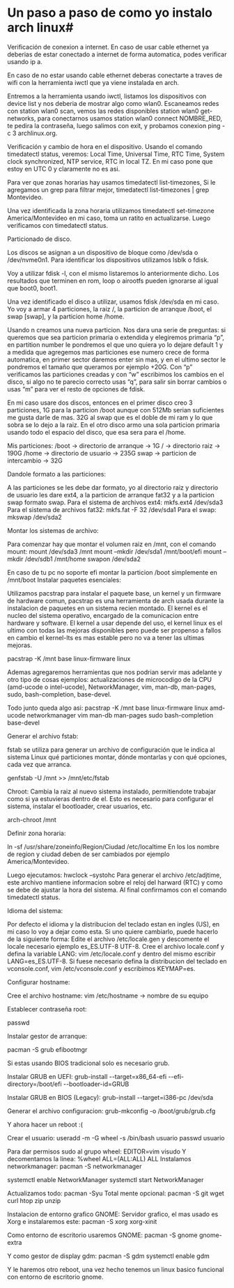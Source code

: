 # Un paso a paso de como yo instalo arch linux#

Verificación de conexion a internet.
En caso de usar cable ethernet ya deberias de estar conectado a internet de forma automatica, podes verificar usando ip a.

En caso de no estar usando cable ethernet deberas conectarte a traves de wifi con la herramienta iwctl que ya viene instalada en arch. 

Entremos a la herramienta usando iwctl, listamos los dispositivos con device list y nos deberia de mostrar algo como wlan0. Escaneamos redes con station wlan0 scan, vemos las redes disponibles station wlan0 get-networks, para conectarnos usamos station wlan0 connect NOMBRE_RED, te pedira la contraseña, luego salimos con exit, y probamos conexion ping -c 3 archlinux.org.


Verificación y cambio de hora en el dispositivo.
Usando el comando timedatectl status, veremos: Local Time, Universal Time, RTC Time, System clock synchronized, NTP service, RTC in local TZ.
En mi caso pone que estoy en UTC 0 y claramente no es asi. 

Para ver que zonas horarias hay usamos timedatectl list-timezones, Si le agregamos un grep para filtrar mejor, timedatectl list-timezones | grep Montevideo.

Una vez identificada la zona horaria utilizamos timedatectl set-timezone America/Montevideo en mi caso, toma un ratito en actualizarse. Luego verificamos con timedatectl status.

Particionado de disco.

Los discos se asignan a un dispositivo de bloque como /dev/sda o /dev/nvme0n1. Para identificar los dispositivos utilizamos lsblk o fdisk.

Voy a utilizar fdisk -l, con el mismo listaremos lo anteriormente dicho. Los resultados que terminen en rom, loop o airootfs pueden ignorarse al igual que boot0, boot1.

Una vez identificado el disco a utilizar, usamos fdisk /dev/sda en mi caso. Yo voy a armar 4 particiones, la raiz /, la particion de arranque /boot, el swap [swap], y la particion home /home.

Usando n creamos una nueva particion. Nos dara una serie de preguntas: si queremos que sea particion primaria o extendida y elegiremos primaria “p”, en partition number le pondremos el que uno quiera yo lo dejare default 1 y a medida que agregemos mas particiones ese numero crece de forma automatica, en primer sector daremos enter sin mas, y en el ultimo sector le pondremos el tamaño que queramos por ejemplo +20G. Con “p” verificamos las particiones creadas y con “w” escribimos los cambios en el disco, si algo no te parecio correcto usas “q”, para salir sin borrar cambios o usas “m” para ver el resto de opciones de fdisk.

En mi caso usare dos discos, entonces en el primer disco creo 3 particiones, 1G para la particion /boot aunque con 512Mb serian suficientes me gusta darle de mas. 32G al swap que es el doble de mi ram y lo que sobra se lo dejo a la raiz. En el otro disco armo una sola particion primaria usando todo el espacio del disco, que esa sera para el /home.

Mis particiones:
/boot → directorio de arranque → 1G
​/ → directorio raiz → 190G
/home → directorio de usuario → 235G 
swap → particion de intercambio → 32G

Dandole formato a las particiones: 

A las particiones se les debe dar formato, yo al directorio raiz y directorio de usuario les dare ext4, a la particion de arranque fat32 y a la particion swap formato swap.
Para el sistema de archivos ext4:
mkfs.ext4 /dev/sda3
Para el sistema de archivos fat32:
mkfs.fat -F 32 /dev/sda1
Para el swap:
mkswap /dev/sda2

Montar los sistemas de archivo: 

Para comenzar hay que montar el volumen raiz en /mnt, con el  comando mount:
mount /dev/sda3 /mnt
mount –mkdir /dev/sda1 /mnt/boot/efi
mount –mkdir /dev/sdb1 /mnt/home
swapon /dev/sda2

En caso de tu pc no soporte efi montar la particion /boot simplemente en /mnt/boot
Instalar paquetes esenciales:

Utilizamos pacstrap para instalar el paquete base, un kernel y un firmware de hardware comun, pacstrap es una herramienta de arch usada durante la instalacion de paquetes en un sistema recien montado.
El kernel es el nucleo del sistema operativo, encargado de la comunicacion entre hardware y software.
El kernel a usar depende del uso, el kernel linux es el ultimo con todas las mejoras disponibles pero puede ser propenso a fallos en cambio el kernel-lts es mas estable pero no va a tener las ultimas mejoras.

pacstrap -K /mnt base linux-firmware linux

Ademas agregaremos herramientas que nos podrian servir mas adelante y otro tipo de cosas ejemplos: actualizaciones de microcodigo de la CPU (amd-ucode o intel-ucode), NetworkManager, vim, man-db, man-pages, sudo, bash-completion, base-devel. 

Todo junto queda algo asi: 
pacstrap -K /mnt base linux-firmware linux amd-ucode networkmanager vim man-db man-pages sudo bash-completion base-devel

Generar el archivo fstab:

fstab se utiliza para generar un archivo de configuración que le indica al sistema Linux qué particiones montar, dónde montarlas y con qué opciones, cada vez que arranca.

genfstab -U /mnt >> /mnt/etc/fstab

Chroot:
Cambia la raiz al nuevo sistema instalado, permitiendote trabajar como si ya estuvieras dentro de el. Esto es necesario para configurar el sistema, instalar el bootloader, crear usuarios, etc.

arch-chroot /mnt

Definir zona horaria:

ln -sf /usr/share/zoneinfo/Region/Ciudad /etc/localtime
En los los nombre de region y ciudad deben de ser cambiados por ejemplo America/Montevideo.

Luego ejecutamos:
hwclock –systohc
Para generar el archivo /etc/adjtime, este archivo mantiene informacion sobre el reloj del harward (RTC) y como se debe de ajustar la hora del sistema. Al final confirmamos con el comando timedatectl status.

Idioma del sistema:

Por defecto el idioma y la distribucion del teclado estan en ingles (US), en mi caso lo voy a dejar como esta. Si uno quiere cambiarlo, puede hacerlo de la siguiente forma:
Edite el archivo /etc/locale.gen y descomente el locale necesario ejemplo es_ES.UTF-8 UTF-8.
Cree el archivo locale.conf y defina la variable LANG: vim /etc/locale.conf  y dentro del mismo escribir LANG=es_ES.UTF-8.
Si fuese necesario defina la distribucion del teclado en vconsole.conf,  vim /etc/vconsole.conf y escribimos KEYMAP=es.

Configurar hostname:

Cree el archivo hostname:
vim /etc/hostname → nombre de su equipo

Establecer contraseña root:

passwd

Instalar gestor de arranque:

pacman -S grub efibootmgr

Si estas usando BIOS tradicional solo es necesario grub.

Instalar GRUB en UEFI:
grub-install --target=x86_64-efi --efi-directory=/boot/efi --bootloader-id=GRUB

Instalar GRUB en BIOS (Legacy):
grub-install --target=i386-pc /dev/sda

Generar el archivo configuracion: 
grub-mkconfig -o /boot/grub/grub.cfg

Y ahora hacer un reboot :(

Crear el usuario: 
useradd -m -G wheel -s /bin/bash usuario
passwd usuario

Para dar permisos sudo al grupo wheel:
EDITOR=vim visudo
Y decomentamos la linea:
%wheel ALL=(ALL:ALL) ALL
Instalamos networkmanager:
pacman -S networkmanager

systemctl enable NetworkManager
systemctl start NetworkManager

Actualizamos todo:
pacman -Syu
Total mente opcional:
pacman -S git wget curl htop zip unzip

Instalacion de entorno grafico GNOME:
Servidor grafico, el mas usado es Xorg e instalaremos este:
pacman -S xorg xorg-xinit

Como entorno de escritorio usaremos GNOME:
pacman -S gnome gnome-extra

Y como gestor de display gdm:
pacman -S gdm
systemctl enable gdm

Y le haremos otro reboot, una vez hecho tenemos un linux basico funcional con entorno de escritorio gnome.
